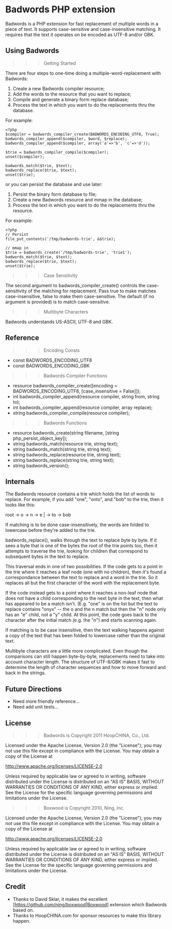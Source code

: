 Badwords PHP extension
======================

Badwords is a PHP extension for fast replacement of multiple words in a piece of text. It supports case-sensitive and case-insensitive matching. It requires that the text it operates on be encoded as UTF-8 and/or GBK.

Using Badwords
--------------

>>> Getting Started

There are four steps to one-time doing a multiple-word-replacement with Badwords:

1. Create a new Badwords compiler resource;
2. Add the words to the resource that you want to replace;
3. Compile and generate a binary form replace database;
4. Process the text in which you want to do the replacements thru the database.

For example:

    <?php
    $compiler = badwords_compiler_create(BADWORDS_ENCODING_UTF8, True);
    badwords_compiler_append($compiler, $word, $replace);
    badwords_compiler_append($compiler, array('a'=>'b', 'c'=>'d'));
    
    $trie = badwords_compiler_compile($compiler);
    unset($compiler);
    
    badwords_match($trie, $text);
    badwords_replace($trie, $text);
    unset($trie);

or you can persist the database and use later:

1. Persist the binary form database to file;
2. Create a new Badwords resource and mmap in the database;
3. Process the text in which you want to do the replacements thru the resource.

For example:

    <?php
    // Persist
    file_put_contents('/tmp/badwords-trie', &$trie);
    
    // mmap in
    $trie = badwords_create('/tmp/badwords-trie', 'trie1');
    badwords_match($trie, $text);
    badwords_replace($trie, $text);
    unset($trie);


>>> Case Sensitivity

The second argument to badwords_compiler_create() controls the case-sensitivity of the matching for replacement. Pass true to make matches case-insensitive, false to make them case-sensitive. The default (if no argument is provided) is to match case-sensitive.

>>> Multibyte Characters

Badwords understands US-ASCII, UTF-8 and GBK.

Reference
---------

>>> Encoding Consts
* const BADWORDS_ENCODING_UTF8
* const BADWORDS_ENCODING_GBK

>>> Badwords Compiler Functions

* resource badwords_compiler_create([encoding = BADWORDS_ENCODING_UTF8, [case_insensitive = False]]);
* int badwords_compiler_append(resource compiler, string from, string to);
* int badwords_compiler_append(resource compiler, array replace);
* string badwords_compiler_compile(resource compiler);

>>> Badwords Functions

* resource badwords_create(string filename, [string php_persist_object_key]);
* string badwords_match(resource trie, string text);
* string badwords_match(string trie, string text);
* string badwords_replace(resource trie, string text);
* string badwords_replace(string trie, string text);
* string badwords_version();

Internals
---------

The Badwords resource contains a trie which holds the list of words to replace. For example, if you add "one", "onto", and "bob" to the trie, then it looks like this:

root -> o -> n -> e
     |         \-> to
     \-> bob

If matching is to be done case-insensitively, the words are folded to lowercase before they're added to the trie. 

badwords_replace(), walks through the text to replace byte by byte. If it sees a byte that is one of the bytes the root of the trie points too, then it attempts to traverse the trie, looking for children that correspond to subsequent bytes in the text to replace. 

This traversal ends in one of two possibilities. If the code gets to a point in the trie where it reaches a leaf node (one with no children), then it's found a correspondance between the text to replace and a word in the trie. So it replaces all but the first character of the word with the replacement byte.

If the code instead gets to a point where it reaches a non-leaf node that does not have a child corresponding to the next byte in the text, then what has appeared to be a match isn't. (E.g. "one" is on the list but the text to replace contains "onyx" -- the o and the n match but then the "n" node only has an "e" child, not a "y" child. At this point, the code goes back to the character after the initial match (e.g. the "n") and starts scanning again.

If matching is to be case insensitive, then the text walking happens against a copy of the text that has been folded to lowercase rather than the original text.

Multibyte characters are a little more complicated. Even though the comparisons can still happen byte-by-byte, replacements need to take into account character length. The structure of UTF-8/GBK makes it fast to determine the length of character sequences and how to move forward and back in the strings.

Future Directions
-----------------

* Need more friendly reference...
* Need add unit tests...

License
-------

>>> Badwords is Copyright 2011 HoopCHINA, Co., Ltd.

Licensed under the Apache License, Version 2.0 (the "License");
you may not use this file except in compliance with the License.
You may obtain a copy of the License at

   http://www.apache.org/licenses/LICENSE-2.0

Unless required by applicable law or agreed to in writing, software
distributed under the License is distributed on an "AS IS" BASIS,
WITHOUT WARRANTIES OR CONDITIONS OF ANY KIND, either express or implied.
See the License for the specific language governing permissions and
limitations under the License.

>>> Boxwood is Copyright 2010, Ning, Inc.

Licensed under the Apache License, Version 2.0 (the "License");
you may not use this file except in compliance with the License.
You may obtain a copy of the License at

   http://www.apache.org/licenses/LICENSE-2.0

Unless required by applicable law or agreed to in writing, software
distributed under the License is distributed on an "AS IS" BASIS,
WITHOUT WARRANTIES OR CONDITIONS OF ANY KIND, either express or implied.
See the License for the specific language governing permissions and
limitations under the License.

Credit
------

* Thanks to David Sklar, it makes the excellent [https://github.com/ning/boxwood|Boxwood] extension which Badwords based on.
* Thanks to HoopCHINA.com for sponsor resources to make this library happen.